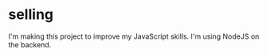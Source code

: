 # selling
I'm making this project to improve my JavaScript skills. I'm using NodeJS on the backend. 
